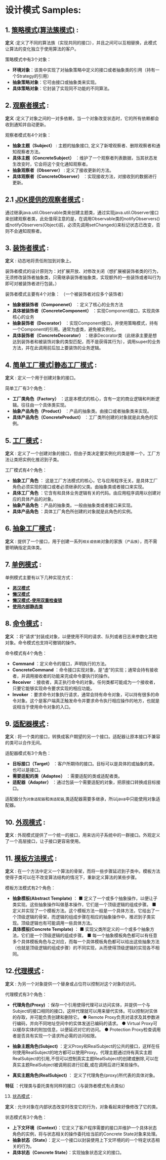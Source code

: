 # 设计模式 Samples:
## 1. [策略模式(算法簇模式)](src/main/java/cn/chenzw/design_pattem/strategy) :

**定义** :定义了不同的算法族（实现共同的接口），并且之间可以互相替换，此模式让算法的变化独立于使用算法的客户。

策略模式中有3个对象：
- **环境对象**：该类中实现了对抽象策略中定义的接口或者抽象类的引用（持有一个Strategy的引用）
- **抽象策略对象**：它可由接口或抽象类来实现。
- **具体策略对象**：它封装了实现同不功能的不同算法。


## 2. [观察者模式](src/main/java/cn/chenzw/design_pattem/observer) :

**定义** :定义了对象之间的一对多依赖，当一个对象改变状态时，它的所有依赖都会收到通知并自动更新。

观察者模式有4个对象：
- **抽象主题（Subject）** : 主题的抽象接口, 定义了新增观察者、删除观察者和通知观察者方法。
- **具体主题（ConcreteSubject）** ：维护了一个观察者列表数据，当其状态发生改变时，它会将这个变化通知观察者。
- **抽象观察者（Observer）** : 定义了接收更新的方法。
- **具体观察者（ConcreteObserver）** ：实现接收方法，对接收到的数据进行更新。

## 2.1 [JDK提供的观察者模式](src/main/java/cn/chenzw/design_pattem/jdk_observer) :
通过继承java.util.Observable类来创建主题类，通过实现java.util.Observer接口来创建观察者类，此处值得注意的是，在调用Observable类的notifyObservers()或notifyObservers(Object)前，必须先调用setChanged()来标记状态已改变，否则不会通知观察者。

## 3. [装饰者模式](src/main/java/cn/chenzw/design_pattem/decorator) :

**定义** : 动态地将责任附加到对象上。

装饰者模式的设计原则为：对扩展开放、对修改关闭（想扩展被装饰者类的行为，无须修改装饰者抽象类，只需继承装饰者抽象类，实现额外的一些装饰或者叫行为即可对被装饰者进行包装。）

装饰者模式主要有4个对象： （一个被装饰者对应多个装饰者）
- **抽象被装饰者（Componenet）** ：定义了核心的业务方法
- **具体被装饰者（ConcreteComponent）** ：实现Component接口，实现具体核心的业务
- **抽象装饰者（Decorator）** ：实现Component接口，并使用策略模式，持有一个Component的引用。通常为虚类，避免被实例化。
- **具体装饰者（ConcreteDecorator）** ：继承Decorator类（此继承主要是想达到装饰者和被装饰对象的类型匹配，而不是获得其行为），调用super的业务方法，并在此调用前后加上要装饰的业务逻辑。

## 4. [简单工厂模式|静态工厂模式](src/main/java/cn/chenzw/design_pattem/simple_factory) :

**定义** : 定义一个用于创建对象的接口。

简单工厂有3个角色：
- **工厂类角色（Factory）** ：这是本模式的核心，含有一定的商业逻辑和判断逻辑。往往由一个具体类实现。
- **抽象产品角色（Product）** ：产品的抽象类。由接口或者抽象类来实现。
- **具体产品角色（ConcreteProduct）** ：工厂类所创建的对象就是此角色的实例。

## 5. [工厂模式](src/main/java/cn/chenzw/design_pattem/factory) :

**定义** : 定义了一个创建对象的接口，但由子类决定要实例化的类是哪一个。工厂方法让类把实例化推迟到子类。

工厂模式有4个角色：
- **抽象工厂角色** ： 这是工厂方法模式的核心，它与应用程序无关。是具体工厂角色必须实现的接口或者必须继承的父类。由抽象类或者接口来实现。
- **具体工厂角色** ：它含有和具体业务逻辑有关的代码。由应用程序调用以创建对应的具体产品的对象。
- **抽象产品角色** ：产品的抽象类。一般由抽象类或者接口来实现。
- **具体产品角色** ：具体工厂角色所创建的对象就是此角色的实例。

## 6. [抽象工厂模式](src/main/java/cn/chenzw/design_pattem/absract_factory) :

**定义** : 提供了一个接口，用于创建一系列`相关或依赖`对象的家族（`产品族`），而不需要明确指定具体类。

## 7. [单例模式](src/main/java/cn/chenzw/design_pattem/singleton) :

单例模式主要有以下几种实现方式：
- **[恶汉模式](src/main/java/cn/chenzw/design_pattem/singleton/hungry)**
- **[懒汉模式](src/main/java/cn/chenzw/design_pattem/singleton/lazy)**
- **[懒汉模式-使用双重检查锁](src/main/java/cn/chenzw/design_pattem/singleton/hungry)**
- **[使用内部静态类](src/main/java/cn/chenzw/design_pattem/singleton/inner)**

## 8. [命令模式](src/main/java/cn/chenzw/design_pattem/command) :

**定义** ：将“请求”封装成对象，以便使用不同的请求、队列或者日志来参数化其他对象。命令模式也支持可撤销的操作。

命令模式有4个角色：
- **Command** ：定义命令的接口，声明执行的方法。
- **ConcreteCommand** ：命令接口实现对象，是“虚”的实现；通常会持有接收者，并调用接收者的功能来完成命令要执行的操作。
- **Receiver** ：接收者，真正执行命令的对象。任何类都可能成为一个接收者，只要它能够实现命令要求实现的相应功能。
- **Invoker** ：要求命令对象执行请求，通常会持有命令对象，可以持有很多的命令对象。这个是客户端真正触发命令并要求命令执行相应操作的地方，也就是说相当于使用命令对象的入口。

## 9. [适配器模式](src/main/java/cn/chenzw/design_pattem/adapter) :

**定义** : 将一个类的接口，转换成客户期望的另一个接口。适配器让原本接口不兼容的类可以合作无间。

适配器模式有3个角色：
- **目标接口（Target）** ：客户所期待的接口。目标可以是具体的或抽象的类，也可以是接口。
- **需要适配的类（Adaptee）** ：需要适配的类或适配者类。
- **适配器（Adapter）** ：通过包装一个需要适配的对象，把原接口转换成目标接口。

适配器分为`对象适配器`和`类适配器`,类适配器需要多继承，所以java中只能使用对象适配器。

## 10. [外观模式](src/main/java/cn/chenzw/design_pattem/facade) :

**定义** : 外观模式提供了一个统一的接口，用来访问子系统中的一群接口。外观定义了一个高层接口，让子接口更容易使用。

## 11. [模板方法模式](src/main/java/cn/chenzw/design_pattem/template) :

**定义** : 在一个方法中定义一个算法的骨架，而将一些步骤延迟到子类中。模板方法使得子类可以在不改变算法结构的情况下，重新定义算法的某些步骤。

模板方法模式有2个角色：
- **抽象模板(Abstract Template)** ：
■ 定义了一个或多个抽象操作，以便让子类实现。这些抽象操作叫做基本操作，它们是一个顶级逻辑的组成步骤。
■ 定义并实现了一个模板方法。这个模板方法一般是一个具体方法，它给出了一个顶级逻辑的骨架，而逻辑的组成步骤在相应的抽象操作中，推迟到子类实现。顶级逻辑也有可能调用一些具体方法。
- **具体模板(Concrete Template)** ：
■ 实现父类所定义的一个或多个抽象方法，它们是一个顶级逻辑的组成步骤。
■ 每一个抽象模板角色都可以有任意多个具体模板角色与之对应，而每一个具体模板角色都可以给出这些抽象方法（也就是顶级逻辑的组成步骤）的不同实现，从而使得顶级逻辑的实现各不相同。

## 12.[代理模式](src/main/java/cn/chenzw/design_pattem/proxy) :

**定义** : 为另一个对象提供一个替身或占位符以控制对这个对象的访问。

代理模式有3个角色：
- **代理角色(Proxy)** ：保存一个引用使得代理可以访问实体，并提供一个与Subject的接口相同的接口，这样代理就可以用来替代实体。可以控制对实体的存取，并可能负责创建和删除它。
  ● Remote Proxy负责对请求及其参数进行编码，并向不同地址空间中的实体发送已编码的请求。
  ● Virtual Proxy可以缓存实体的附加信息，以便延迟对它的访问。
  ● Protection Proxy检查调用者是否具有实现一个请求所必需的访问权限。
- **抽象主题角色(Subject)** ：定义Proxy和RealSubject的公共的接口，这样在任何使用RealSubject的地方都可以使用Proxy。代理主题通过持有真实主题RealSubject的引用,不但可以控制真实主题RealSubject的创建或删除,可以在真实主题RealSubject被调用前进行拦截,或在调用后进行某些操作。

- **真实主题角色(RealSubject)** ： 定义了代理角色(proxy)所代表的具体对象。

**特征** ：代理类与委托类有同样的接口（与装饰者模式有点类似）

13. [状态模式](src/main/java/cn/chenzw/design_pattem/state) :

**定义** : 允许对象在内部状态改变时改变它的行为，对象看起来好像修改了它的类。

状态模式有3个角色：
- **上下文环境（Context）**：它定义了客户程序需要的接口并维护一个具体状态角色的实例，将与状态相关的操作委托给当前的Concrete State对象来处理。
- **抽象状态（State）**：定义一个接口以封装使用上下文环境的的一个特定状态相关的行为。
- **具体状态（Concrete State）**：实现抽象状态定义的接口。
